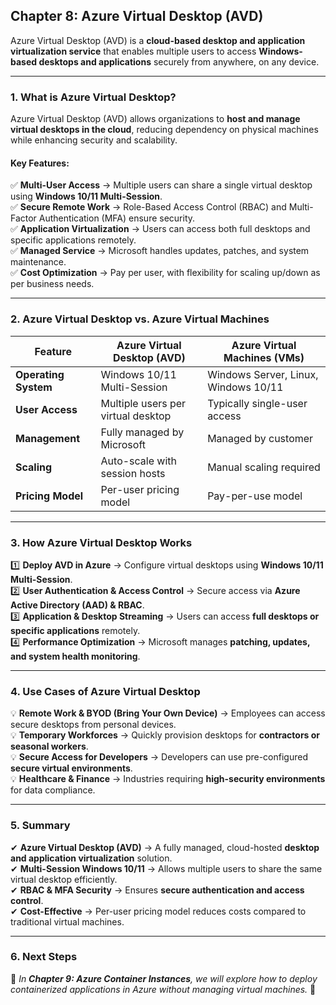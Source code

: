 ## **Chapter 8: Azure Virtual Desktop (AVD)**  

Azure Virtual Desktop (AVD) is a **cloud-based desktop and application virtualization service** that enables multiple users to access **Windows-based desktops and applications** securely from anywhere, on any device.  

---  

### **1. What is Azure Virtual Desktop?**  

Azure Virtual Desktop (AVD) allows organizations to **host and manage virtual desktops in the cloud**, reducing dependency on physical machines while enhancing security and scalability.  

#### **Key Features:**  
✅ **Multi-User Access** → Multiple users can share a single virtual desktop using **Windows 10/11 Multi-Session**.  
✅ **Secure Remote Work** → Role-Based Access Control (RBAC) and Multi-Factor Authentication (MFA) ensure security.  
✅ **Application Virtualization** → Users can access both full desktops and specific applications remotely.  
✅ **Managed Service** → Microsoft handles updates, patches, and system maintenance.  
✅ **Cost Optimization** → Pay per user, with flexibility for scaling up/down as per business needs.  

---  

### **2. Azure Virtual Desktop vs. Azure Virtual Machines**  

| **Feature**               | **Azure Virtual Desktop (AVD)**            | **Azure Virtual Machines (VMs)**       |  
|---------------------------|--------------------------------------------|----------------------------------------|  
| **Operating System**       | Windows 10/11 Multi-Session               | Windows Server, Linux, Windows 10/11  |  
| **User Access**           | Multiple users per virtual desktop        | Typically single-user access          |  
| **Management**            | Fully managed by Microsoft                | Managed by customer                    |  
| **Scaling**               | Auto-scale with session hosts             | Manual scaling required                |  
| **Pricing Model**         | Per-user pricing model                     | Pay-per-use model                      |  

---  

### **3. How Azure Virtual Desktop Works**  

1️⃣ **Deploy AVD in Azure** → Configure virtual desktops using **Windows 10/11 Multi-Session**.  
2️⃣ **User Authentication & Access Control** → Secure access via **Azure Active Directory (AAD) & RBAC**.  
3️⃣ **Application & Desktop Streaming** → Users can access **full desktops or specific applications** remotely.  
4️⃣ **Performance Optimization** → Microsoft manages **patching, updates, and system health monitoring**.  

---  

### **4. Use Cases of Azure Virtual Desktop**  

💡 **Remote Work & BYOD (Bring Your Own Device)** → Employees can access secure desktops from personal devices.  
💡 **Temporary Workforces** → Quickly provision desktops for **contractors or seasonal workers**.  
💡 **Secure Access for Developers** → Developers can use pre-configured **secure virtual environments**.  
💡 **Healthcare & Finance** → Industries requiring **high-security environments** for data compliance.  

---  

### **5. Summary**  

✔ **Azure Virtual Desktop (AVD)** → A fully managed, cloud-hosted **desktop and application virtualization** solution.  
✔ **Multi-Session Windows 10/11** → Allows multiple users to share the same virtual desktop efficiently.  
✔ **RBAC & MFA Security** → Ensures **secure authentication and access control**.  
✔ **Cost-Effective** → Per-user pricing model reduces costs compared to traditional virtual machines.  

---  

### **6. Next Steps**  

📌 *In **Chapter 9: Azure Container Instances**, we will explore how to deploy containerized applications in Azure without managing virtual machines.* 🚀
